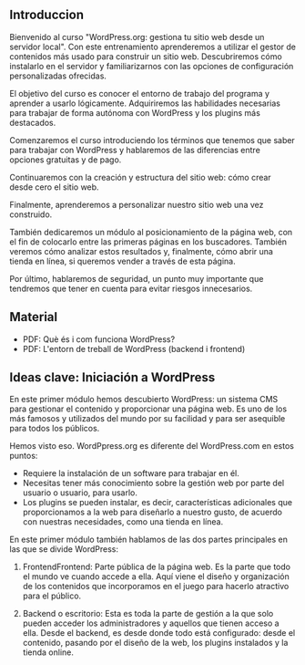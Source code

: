 ## Introduccion

Bienvenido al curso "WordPress.org: gestiona tu sitio web desde un servidor local". Con este entrenamiento aprenderemos a utilizar el gestor de contenidos más usado para construir un sitio web. Descubriremos cómo instalarlo en el servidor y familiarizarnos con las opciones de configuración personalizadas ofrecidas.

El objetivo del curso es conocer el entorno de trabajo del programa y aprender a usarlo lógicamente. Adquiriremos las habilidades necesarias para trabajar de forma autónoma con WordPress y los plugins más destacados.

Comenzaremos el curso introduciendo los términos que tenemos que saber para trabajar con WordPress y hablaremos de las diferencias entre opciones gratuitas y de pago.

Continuaremos con la creación y estructura del sitio web: cómo crear desde cero el sitio web.

Finalmente, aprenderemos a personalizar nuestro sitio web una vez construido.

También dedicaremos un módulo al posicionamiento de la página web, con el fin de colocarlo entre las primeras páginas en los buscadores. También veremos cómo analizar estos resultados y, finalmente, cómo abrir una tienda en línea, si queremos vender a través de esta página.

Por último, hablaremos de seguridad, un punto muy importante que tendremos que tener en cuenta para evitar riesgos innecesarios.

## Material 

- PDF: Què és i com funciona WordPress?
- PDF: L'entorn de treball de WordPress (backend i frontend)

## Ideas clave: Iniciación a WordPress

En este primer módulo hemos descubierto WordPress: un sistema CMS para gestionar el contenido y proporcionar una página web. Es uno de los más famosos y utilizados del mundo por su facilidad y para ser asequible para todos los públicos.

Hemos visto eso. WordPpress.org es diferente del WordPress.com en estos puntos:
- Requiere la instalación de un software para trabajar en él.
- Necesitas tener más conocimiento sobre la gestión web por parte del usuario o usuario, para usarlo.
- Los plugins se pueden instalar, es decir, características adicionales que proporcionamos a la web para diseñarlo a nuestro gusto, de acuerdo con nuestras necesidades, como una tienda en línea.

En este primer módulo también hablamos de las dos partes principales en las que se divide WordPress:
1. FrontendFrontend: Parte pública de la página web. Es la parte que todo el mundo ve cuando accede a ella. Aquí viene el diseño y organización de los contenidos que incorporamos en el juego para hacerlo atractivo para el público.
        
1. Backend o escritorio: Esta es toda la parte de gestión a la que solo pueden acceder los administradores y aquellos que tienen acceso a ella. Desde el backend, es desde donde todo está configurado: desde el contenido, pasando por el diseño de la web, los plugins instalados y la tienda online. 

